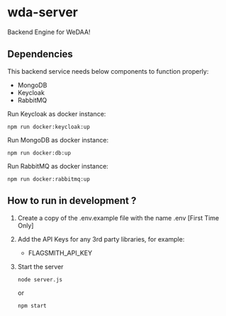 # wda-server

Backend Engine for WeDAA!

## Dependencies

This backend service needs below components to function properly:

-   MongoDB
-   Keycloak
-   RabbitMQ

Run Keycloak as docker instance:

```
npm run docker:keycloak:up
```

Run MongoDB as docker instance:

```
npm run docker:db:up
```

Run RabbitMQ as docker instance:

```
npm run docker:rabbitmq:up
```

## How to run in development ?

1. Create a copy of the .env.example file with the name .env [First Time Only]

2. Add the API Keys for any 3rd party libraries, for example:
    - FLAGSMITH_API_KEY

3. Start the server

    ```
    node server.js
    ```

    or

    ```
    npm start
    ```
